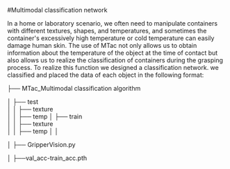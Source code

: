 #Multimodal classification network

In a home or laboratory scenario, we often need to manipulate containers with different textures, shapes, and temperatures, and sometimes the container's excessively high temperature or cold temperature can easily damage human skin.  The use of MTac not only allows us to obtain information about the temperature of the object at the time of contact but also allows us to realize the classification of containers during the grasping process. To realize this function we designed a classification network. we classified and placed the data of each object in the following format:


├── MTac_Multimodal classification algorithm

│   ├── test                
│   │	├── texture      
│   │   ├── temp
│   ├── train                
│   │	├── texture      
│   │   ├── temp
│   │

│   ├── GripperVision.py

│   ├──val_acc-train_acc.pth



